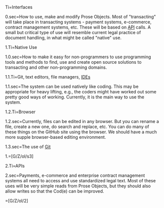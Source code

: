 Ti=Interfaces

0.sec=How to use, make and modify Prose Objects.  Most of "transacting" will take place in transacting systems - payment systems, e-commerce, contract management systems, etc. These will be based on <a href="https://en.wikipedia.org/wiki/Application_programming_interface">API</a> calls.
 A small but critical type of use will resemble current legal practice of document handling, in what might be called "native" use.

1.Ti=Native Use

1.0.sec=How to make it easy for non-programmers to use programming tools and methods to find, use and create open source solutions to transacting and other non-programming domains.

1.1.Ti=Git, text editors, file managers, <a href="https://en.wikipedia.org/wiki/Integrated_development_environment">IDEs</a>

1.1.sec=The system can be used natively like coding.  This may be appropriate for heavy lifting, e.g., the coders might have worked out some pretty good ways of working.  Currently, it is the main way to use the system.

1.2.Ti=Browser

1.2.sec=Currently, files can be edited in any browser.  But you can rename a file, create a new one, do search and replace, etc.  You can do many of these things on the GitHub site using the browser.  We should have a much more supple browser-based editing environment.


1.3.sec=The use of <a href="index.php?action=doc&file=G/BrownEdu/GISP-Application/Demo/GISP_Fusion_Law_Code/Topics/Tool/Git/0.md">Git</a>

1.=[G/Z/ol/s3]

2.Ti=APIs

2.sec=Payments, e-commerce and enterprise contract management systems all need to access and use standardized legal text.  Most of these uses will be very simple reads from Prose Objects, but they should also allow writes so that the Cod(e) can be improved.

=[G/Z/ol/2]
